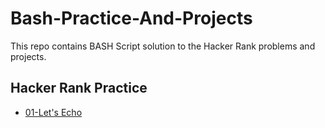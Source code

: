 # Bash-Practice-And-Projects
This repo contains BASH Script solution to the Hacker Rank problems and projects.

## Hacker Rank Practice

* [01-Let's Echo](./problems/01-lets-echo.md)
